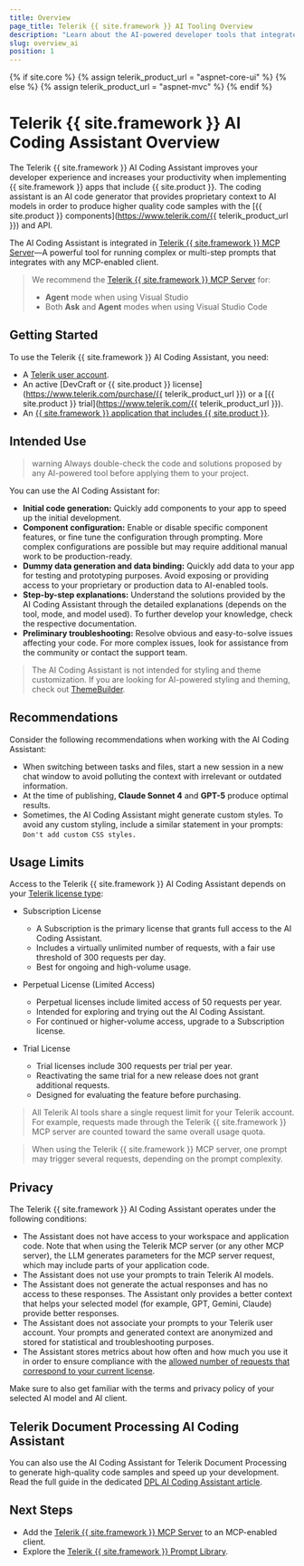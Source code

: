 ```yaml
---
title: Overview
page_title: Telerik {{ site.framework }} AI Tooling Overview
description: "Learn about the AI-powered developer tools that integrate with your IDE or code editor for greater productivity and enhanced developer experience."
slug: overview_ai
position: 1
---
```


{% if site.core %}
    {% assign telerik_product_url = "aspnet-core-ui" %}
{% else %}
    {% assign telerik_product_url = "aspnet-mvc" %}
{% endif %}

# Telerik {{ site.framework }} AI Coding Assistant Overview

The Telerik {{ site.framework }} AI Coding Assistant improves your developer experience and increases your productivity when implementing {{ site.framework }} apps that include {{ site.product }}. The coding assistant is an AI code generator that provides proprietary context to AI models in order to produce higher quality code samples with the [{{ site.product }} components](https://www.telerik.com/{{ telerik_product_url }}) and API.

The AI Coding Assistant is integrated in [Telerik {{ site.framework }} MCP Server](slug:ai_mcp_server)&mdash;A powerful tool for running complex or multi-step prompts that integrates with any MCP-enabled client.

> We recommend the [Telerik {{ site.framework }} MCP Server](slug:ai_mcp_server) for:
> * **Agent** mode when using Visual Studio
> * Both **Ask** and **Agent** modes when using Visual Studio Code

## Getting Started

To use the Telerik {{ site.framework }} AI Coding Assistant, you need:

* A [Telerik user account](https://www.telerik.com/account/).
* An active [DevCraft or {{ site.product }} license](https://www.telerik.com/purchase/{{ telerik_product_url }}) or a [{{ site.product }} trial](https://www.telerik.com/{{ telerik_product_url }}).
* An [{{ site.framework }} application that includes {{ site.product }}](slug:overview_aspnetmvc6_aspnetmvc).

## Intended Use

>warning Always double-check the code and solutions proposed by any AI-powered tool before applying them to your project.

You can use the AI Coding Assistant for:

* **Initial code generation:** Quickly add components to your app to speed up the initial development.
* **Component configuration:** Enable or disable specific component features, or fine tune the configuration through prompting. More complex configurations are possible but may require additional manual work to be production-ready.
* **Dummy data generation and data binding:** Quickly add data to your app for testing and prototyping purposes. Avoid exposing or providing access to your proprietary or production data to AI-enabled tools.
* **Step-by-step explanations:** Understand the solutions provided by the AI Coding Assistant through the detailed explanations (depends on the tool, mode, and model used). To further develop your knowledge, check the respective documentation.
* **Preliminary troubleshooting:** Resolve obvious and easy-to-solve issues affecting your code. For more complex issues, look for assistance from the community or contact the support team.

> The AI Coding Assistant is not intended for styling and theme customization. If you are looking for AI-powered styling and theming, check out [ThemeBuilder](https://www.telerik.com/themebuilder).

## Recommendations

Consider the following recommendations when working with the AI Coding Assistant:

* When switching between tasks and files, start a new session in a new chat window to avoid polluting the context with irrelevant or outdated information.
* At the time of publishing, **Claude Sonnet 4** and **GPT-5** produce optimal results.
* Sometimes, the AI Coding Assistant might generate custom styles. To avoid any custom styling, include a similar statement in your prompts: `Don't add custom CSS styles.`

## Usage Limits

Access to the Telerik {{ site.framework }} AI Coding Assistant depends on your [Telerik license type](https://www.telerik.com/purchase/faq/licensing-purchasing):

* Subscription License

    * A Subscription is the primary license that grants full access to the AI Coding Assistant.
    * Includes a virtually unlimited number of requests, with a fair use threshold of 300 requests per day.
    * Best for ongoing and high-volume usage.

* Perpetual License (Limited Access)

    * Perpetual licenses include limited access of 50 requests per year.
    * Intended for exploring and trying out the AI Coding Assistant.
    * For continued or higher-volume access, upgrade to a Subscription license.

* Trial License

    * Trial licenses include 300 requests per trial per year.
    * Reactivating the same trial for a new release does not grant additional requests.
    * Designed for evaluating the feature before purchasing.

> All Telerik AI tools share a single request limit for your Telerik account. For example, requests made through the Telerik {{ site.framework }} MCP server are counted toward the same overall usage quota.

> When using the Telerik {{ site.framework }} MCP server, one prompt may trigger several requests, depending on the prompt complexity.

## Privacy

The Telerik {{ site.framework }} AI Coding Assistant operates under the following conditions:

* The Assistant does not have access to your workspace and application code. Note that when using the Telerik MCP server (or any other MCP server), the LLM generates parameters for the MCP server request, which may include parts of your application code.
* The Assistant does not use your prompts to train Telerik AI models.
* The Assistant does not generate the actual responses and has no access to these responses. The Assistant only provides a better context that helps your selected model (for example, GPT, Gemini, Claude) provide better responses.
* The Assistant does not associate your prompts to your Telerik user account. Your prompts and generated context are anonymized and stored for statistical and troubleshooting purposes.
* The Assistant stores metrics about how often and how much you use it in order to ensure compliance with the [allowed number of requests that correspond to your current license](#usage-limits).

Make sure to also get familiar with the terms and privacy policy of your selected AI model and AI client.

## Telerik Document Processing AI Coding Assistant

You can also use the AI Coding Assistant for Telerik Document Processing to generate high-quality code samples and speed up your development.
Read the full guide in the dedicated [DPL AI Coding Assistant article](https://docs.telerik.com/devtools/document-processing/ai-coding-assistant/overview).

## Next Steps

* Add the [Telerik {{ site.framework }} MCP Server](slug:ai_mcp_server) to an MCP-enabled client.
* Explore the [Telerik {{ site.framework }} Prompt Library](slug:ai_prompt_library).